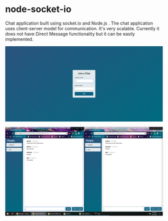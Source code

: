 # node-socket-io
Chat application built using socket.io and Node.js .
The chat application uses client-server model for communication. It's very scalable. Currently it does not have Direct 
Message functionality but it can be easily implemented.

![Main Page](https://raw.githubusercontent.com/hassam7/node-socket-io/master/Capture.PNG)

![Chat Room](https://raw.githubusercontent.com/hassam7/node-socket-io/master/inside.png)

